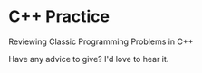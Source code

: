 # C++ Practice
Reviewing Classic Programming Problems in C++ 

Have any advice to give? I'd love to hear it. 
